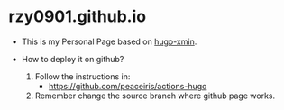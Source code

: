 # rzy0901.github.io
+ This is my Personal Page based on [hugo-xmin](https://github.com/yihui/hugo-xmin).

+ How to deploy it on github?
  1. Follow the instructions in:
     + https://github.com/peaceiris/actions-hugo
  2. Remember change the source branch where github page works.

